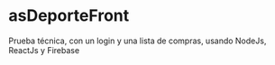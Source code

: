 # asDeporteFront
Prueba técnica, con un login y una lista de compras, usando NodeJs, ReactJs y Firebase

